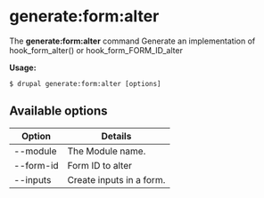 # generate:form:alter
The **generate:form:alter** command Generate an implementation of hook_form_alter() or hook_form_FORM_ID_alter

**Usage:**
```
$ drupal generate:form:alter [options] 
```

## Available options
Option | Details
-------|-------------
--module | The Module name.
--form-id | Form ID to alter
--inputs | Create inputs in a form.
